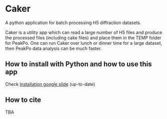 # Caker

<!-- [![DOI](https://zenodo.org/badge/DOI/10.5281/zenodo.810401.svg)](https://doi.org/10.5281/zenodo.810401) -->

A python application for batch processing H5 diffraction datasets.

Caker is a utility app which can read a large number of H5 files and produce the processed files (including cake files) and place them in the TEMP folder for PeakPo.
One can run Caker over lunch or dinner time for a large dataset, then PeakPo data analysis can be much faster.


## How to install with Python and how to use this app

Check [Installation google slide](https://docs.google.com/presentation/d/11nTraMvenpO7E3Cg7NAH2Qa4UpTwjJVcexdU-CPNE9Q/edit?usp=sharing) (up-to-date)


## How to cite

TBA

<!-- S.-H. Shim (2017) PeakPo - A python software for X-ray diffraction analysis at high pressure and high temperature. Zenodo. http://doi.org/10.5281/zenodo.810199 -->
